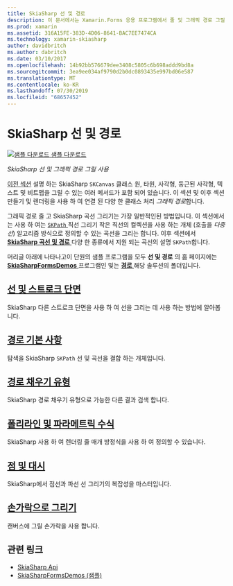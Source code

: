 ```yaml
---
title: SkiaSharp 선 및 경로
description: 이 문서에서는 Xamarin.Forms 응용 프로그램에서 줄 및 그래픽 경로 그릴 SkiaSharp 사용 방법에 설명 하 고 샘플 코드를 사용 하 여이 보여 줍니다.
ms.prod: xamarin
ms.assetid: 316A15FE-383D-4D06-8641-BAC7EE7474CA
ms.technology: xamarin-skiasharp
author: davidbritch
ms.author: dabritch
ms.date: 03/10/2017
ms.openlocfilehash: 14b92bb576679dee3408c5805c6b698addd9bd8a
ms.sourcegitcommit: 3ea9ee034af9790d2b0dc0893435e997bd06e587
ms.translationtype: MT
ms.contentlocale: ko-KR
ms.lasthandoff: 07/30/2019
ms.locfileid: "68657452"
---
```

# <a name="skiasharp-lines-and-paths"></a>SkiaSharp 선 및 경로

[![샘플 다운로드](~/media/shared/download.png) 샘플 다운로드](https://docs.microsoft.com/samples/xamarin/xamarin-forms-samples/skiasharpforms-demos)

_SkiaSharp 선 및 그래픽 경로 그릴 사용_

[이전 섹션](~/xamarin-forms/user-interface/graphics/skiasharp/basics/index.md) 설명 하는 SkiaSharp `SKCanvas` 클래스 원, 타원, 사각형, 둥근된 사각형, 텍스트 및 비트맵을 그릴 수 있는 여러 메서드가 포함 되어 있습니다. 이 섹션 및 이후 섹션 만들기 및 렌더링을 사용 하 여 연결 된 다양 한 클래스 처리 *그래픽 경로*합니다.

그래픽 경로 줄 고 SkiaSharp 곡선 그리기는 가장 일반적인된 방법입니다. 이 섹션에서는 사용 하 여는 [ `SKPath` ](xref:SkiaSharp.SKPath) 직선 그리기 작은 직선의 컬렉션을 사용 하는 개체 (호출을 *다중선*) 알고리즘 방식으로 정의할 수 있는 곡선을 그리는 합니다. 이후 섹션에서 [ **SkiaSharp 곡선 및 경로** ](../curves/index.md) 다양 한 종류에서 지원 되는 곡선의 설명 `SKPath`합니다.

머리글 아래에 나타나고이 단원의 샘플 프로그램을 모두 **선 및 경로** 의 홈 페이지에는 [ **SkiaSharpFormsDemos** ](https://docs.microsoft.com/samples/xamarin/xamarin-forms-samples/skiasharpforms-demos) 프로그램인 및는 [ **경로** ](https://github.com/xamarin/xamarin-forms-samples/tree/master/SkiaSharpForms/Demos/Demos/SkiaSharpFormsDemos/Paths) 해당 솔루션의 폴더입니다.

## <a name="lines-and-stroke-capslinesmd"></a>[선 및 스트로크 단면](lines.md)

SkiaSharp 다른 스트로크 단면을 사용 하 여 선을 그리는 데 사용 하는 방법에 알아봅니다.

## <a name="path-basicspathsmd"></a>[경로 기본 사항](paths.md)

탐색을 SkiaSharp `SKPath` 선 및 곡선을 결합 하는 개체입니다.

## <a name="the-path-fill-typesfill-typesmd"></a>[경로 채우기 유형](fill-types.md)

SkiaSharp 경로 채우기 유형으로 가능한 다른 결과 검색 합니다.

## <a name="polylines-and-parametric-equationspolylinesmd"></a>[폴리라인 및 파라메트릭 수식](polylines.md)

SkiaSharp 사용 하 여 렌더링 줄 매개 방정식을 사용 하 여 정의할 수 있습니다.

## <a name="dots-and-dashesdotsmd"></a>[점 및 대시](dots.md)

SkiaSharp에서 점선과 파선 선 그리기의 복잡성을 마스터입니다.

## <a name="finger-paintingfinger-paintmd"></a>[손가락으로 그리기](finger-paint.md)

캔버스에 그릴 손가락을 사용 합니다.


## <a name="related-links"></a>관련 링크

- [SkiaSharp Api](https://docs.microsoft.com/dotnet/api/skiasharp)
- [SkiaSharpFormsDemos (샘플)](https://docs.microsoft.com/samples/xamarin/xamarin-forms-samples/skiasharpforms-demos)
